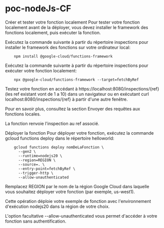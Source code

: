 # poc-nodeJs-CF

Créer et tester votre fonction localement
Pour tester votre fonction localement avant de la déployer, vous devez installer le framework des fonctions localement, puis exécuter la fonction.

Exécutez la commande suivante à partir du répertoire inspections pour installer le framework des fonctions sur votre ordinateur local:


        npm install @google-cloud/functions-framework
Exécutez la commande suivante à partir du répertoire inspections pour exécuter votre fonction localement:


        npx @google-cloud/functions-framework --target=fetchByRef
Testez votre fonction en accédant à https://localhost:8080/inspections/{ref} (les ref existant vont de 1 a 10) dans un navigateur ou en exécutant curl localhost:8080/inspections/{ref} à partir d'une autre fenêtre.

Pour en savoir plus, consultez la section Envoyer des requêtes aux fonctions locales.

La fonction renvoie l'inspection au ref associé.

Déployer la fonction
Pour déployer votre fonction, exécutez la commande gcloud functions deploy dans le répertoire helloworld:


        gcloud functions deploy nomDeLaFonction \
          --gen2 \
          --runtime=nodejs20 \
          --region=REGION \
          --source=. \
          --entry-point=fetchByRef \
          --trigger-http \
          --allow-unauthenticated
Remplacez REGION par le nom de la région Google Cloud dans laquelle vous souhaitez déployer votre fonction (par exemple, us-west1).

Cette opération déploie votre exemple de fonction avec l'environnement d'exécution nodejs20 dans la région de votre choix.

L'option facultative --allow-unauthenticated vous permet d'accéder à votre fonction sans authentification.

